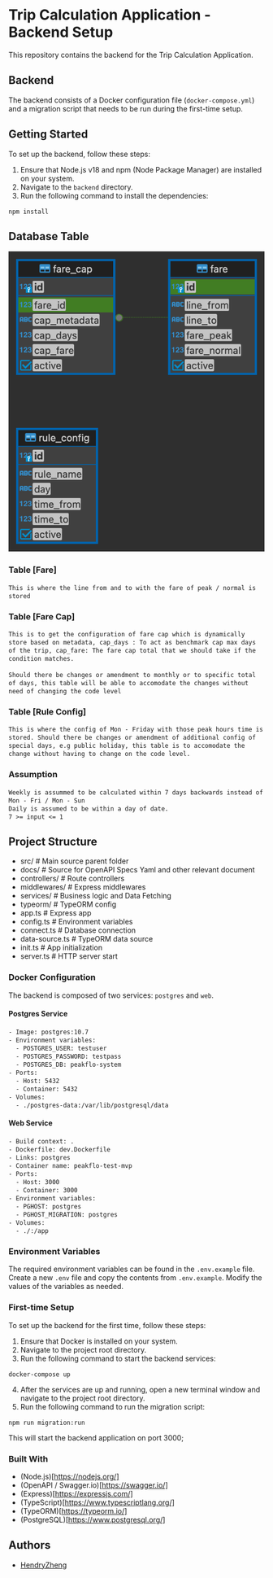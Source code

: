 # Trip Calculation Application - Backend Setup

This repository contains the backend for the Trip Calculation Application.

## Backend

The backend consists of a Docker configuration file (`docker-compose.yml`) and a migration script that needs to be run during the first-time setup.

## Getting Started

To set up the backend, follow these steps:

1. Ensure that Node.js v18 and npm (Node Package Manager) are installed on your system.
2. Navigate to the `backend` directory.
3. Run the following command to install the dependencies:

```shell
npm install
```

## Database Table
![Database Schme](./docs/trip-fare-erd.png)

### Table [Fare]
```
This is where the line from and to with the fare of peak / normal is stored
```

### Table [Fare Cap]
```
This is to get the configuration of fare cap which is dynamically store based on metadata, cap_days : To act as benchmark cap max days of the trip, cap_fare: The fare cap total that we should take if the condition matches.

Should there be changes or amendment to monthly or to specific total of days, this table will be able to accomodate the changes without need of changing the code level
```

### Table [Rule Config]
```
This is where the config of Mon - Friday with those peak hours time is stored. Should there be changes or amendment of additional config of special days, e.g public holiday, this table is to accomodate the change without having to change on the code level.
```

### Assumption
```
Weekly is assummed to be calculated within 7 days backwards instead of Mon - Fri / Mon - Sun
Daily is assumed to be within a day of date.
7 >= input <= 1
```

## Project Structure 
- src/ # Main source parent folder
- docs/ # Source for OpenAPI Specs Yaml and other relevant document
- controllers/ # Route controllers 
- middlewares/ # Express middlewares
- services/ # Business logic and Data Fetching
- typeorm/ # TypeORM config
- app.ts # Express app
- config.ts # Environment variables 
- connect.ts # Database connection
- data-source.ts # TypeORM data source
- init.ts # App initialization
- server.ts # HTTP server start

### Docker Configuration

The backend is composed of two services: `postgres` and `web`.

#### Postgres Service

```
- Image: postgres:10.7
- Environment variables:
  - POSTGRES_USER: testuser
  - POSTGRES_PASSWORD: testpass
  - POSTGRES_DB: peakflo-system
- Ports:
  - Host: 5432
  - Container: 5432
- Volumes:
  - ./postgres-data:/var/lib/postgresql/data
```

#### Web Service
```
- Build context: .
- Dockerfile: dev.Dockerfile
- Links: postgres
- Container name: peakflo-test-mvp
- Ports:
  - Host: 3000
  - Container: 3000
- Environment variables:
  - PGHOST: postgres
  - PGHOST_MIGRATION: postgres
- Volumes:
  - ./:/app
```

### Environment Variables

The required environment variables can be found in the `.env.example` file. Create a new `.env` file and copy the contents from `.env.example`. Modify the values of the variables as needed.


### First-time Setup

To set up the backend for the first time, follow these steps:

1. Ensure that Docker is installed on your system.
2. Navigate to the project root directory.
3. Run the following command to start the backend services:

```shell
docker-compose up
```

4. After the services are up and running, open a new terminal window and navigate to the project root directory.
5. Run the following command to run the migration script:

```shell
npm run migration:run
```

This will start the backend application on port 3000;

### Built With
- (Node.js)[https://nodejs.org/]
- (OpenAPI / Swagger.io)[https://swagger.io/]
- (Express)[https://expressjs.com/]
- (TypeScript)[https://www.typescriptlang.org/]
- (TypeORM)[https://typeorm.io/]
- (PostgreSQL)[https://www.postgresql.org/]
## Authors

- [HendryZheng](https://github.com/xen-HendryZheng)
